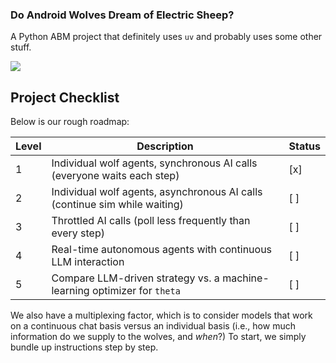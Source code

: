 ### Do Android Wolves Dream of Electric Sheep?

A Python ABM project that definitely uses `uv` and probably uses some other stuff.

<img src="https://raw.githubusercontent.com/peterdresslar/do-android-wolves-dream-of-electric-sheep/main/public/output-gpt-4o-mini.png">

## Project Checklist

Below is our rough roadmap:

| Level | Description                                                                 | Status |
|-------|-----------------------------------------------------------------------------|--------|
| 1     | Individual wolf agents, synchronous AI calls (everyone waits each step)     | [x]    |
| 2     | Individual wolf agents, asynchronous AI calls (continue sim while waiting)  | [ ]    |
| 3     | Throttled AI calls (poll less frequently than every step)                   | [ ]    |
| 4     | Real-time autonomous agents with continuous LLM interaction                 | [ ]    |
| 5     | Compare LLM-driven strategy vs. a machine-learning optimizer for `theta`     | [ ]    |


We also have a multiplexing factor, which is to consider models that work on a continuous chat basis versus an individual basis (i.e., how much information do we supply to the wolves, and *when*?) To start, we simply bundle up instructions step by step.

